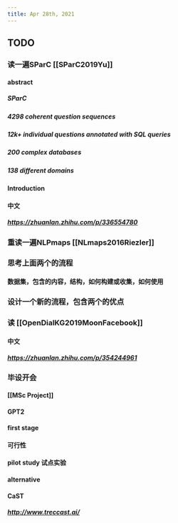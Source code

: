 ```yaml
---
title: Apr 28th, 2021
---
```


## TODO
### 读一遍SParC [[SParC2019Yu]]
#### abstract
##### SParC
##### 4298 coherent question sequences
##### 12k+ individual questions annotated with SQL queries
##### 200 complex databases
##### 138 different domains
#### Introduction
#### 中文
##### https://zhuanlan.zhihu.com/p/336554780
### 重读一遍NLPmaps [[NLmaps2016Riezler]]
### 思考上面两个的流程
#### 数据集，包含的内容，结构，如何构建或收集，如何使用
### 设计一个新的流程，包含两个的优点
### 读 [[OpenDialKG2019MoonFacebook]]
#### 中文
##### https://zhuanlan.zhihu.com/p/354244961
### 毕设开会
#### [[MSc Project]]
#### GPT2
#### first stage
#### 可行性
#### pilot study 试点实验
#### alternative
#### CaST
##### http://www.treccast.ai/
